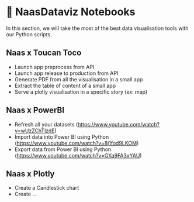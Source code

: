 # 🐙 NaasDataviz Notebooks

In this section, we will take the most of the best data visualisation tools with our Python scripts. 

## Naas x Toucan Toco
- Launch app preprocess from API 
- Launch app release to production from API 
- Generate PDF from all the visualisation in a small app 
- Extract the table of content of a small app 
- Serve a plotly visualisation in a specific story (ex: map)

## Naas x PowerBI
- Refresh all your datasets (https://www.youtube.com/watch?v=wUzZChTlzdE)
- Import data into Power BI using Python (https://www.youtube.com/watch?v=8j1fod9LKOM)
- Export data from Power BI using Python (https://www.youtube.com/watch?v=GXa9FA3xYAU)


## Naas x Plotly 
- Create a Candlestick chart
- Create ...
